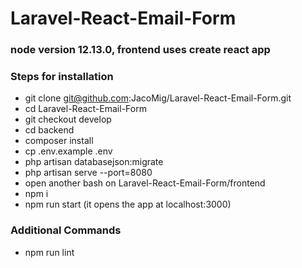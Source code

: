 # Laravel-React-Email-Form
### node version 12.13.0, frontend uses create react app
### Steps for installation
* git clone git@github.com:JacoMig/Laravel-React-Email-Form.git
* cd Laravel-React-Email-Form
* git checkout develop
* cd backend
* composer install
* cp .env.example .env
* php artisan databasejson:migrate
* php artisan serve --port=8080
* open another bash on Laravel-React-Email-Form/frontend
* npm i
* npm run start (it opens the app at localhost:3000)

### Additional Commands
* npm run lint
